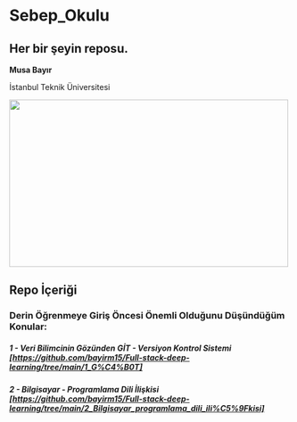 # Sebep_Okulu
## Her bir şeyin reposu.

**Musa Bayır**

İstanbul Teknik Üniversitesi

<img src="https://github.com/bayirm15/Sebep_Okulu/blob/main/sebep-okulu-logo.png" width="500" height="300">

## Repo İçeriği

### Derin Öğrenmeye Giriş Öncesi Önemli Olduğunu Düşündüğüm Konular:
##### 1 - Veri Bilimcinin Gözünden GİT - Versiyon Kontrol Sistemi [https://github.com/bayirm15/Full-stack-deep-learning/tree/main/1_G%C4%B0T] 
##### 2 - Bilgisayar - Programlama Dili İlişkisi [https://github.com/bayirm15/Full-stack-deep-learning/tree/main/2_Bilgisayar_programlama_dili_ili%C5%9Fkisi]
